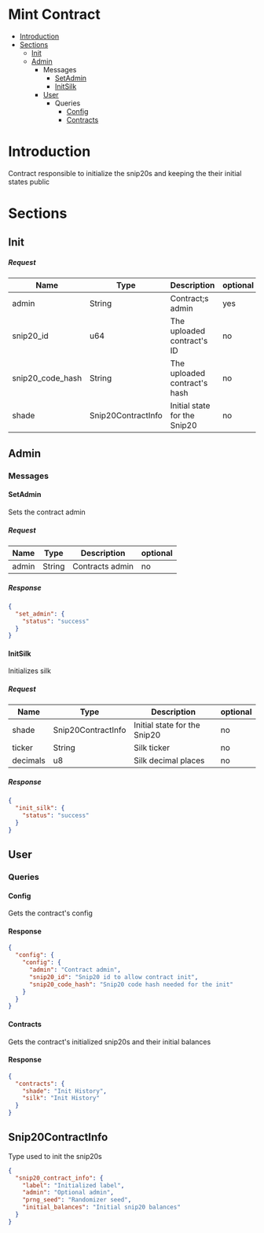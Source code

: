 
# Mint Contract
* [Introduction](#Introduction)
* [Sections](#Sections)
    * [Init](#Init)
    * [Admin](#Admin)
      * Messages
        * [SetAdmin](#SetAdmin)
        * [InitSilk](#InitSilk)
      * [User](#User)
        * Queries
          * [Config](#Config)
          * [Contracts](#Contracts)
    
# Introduction
Contract responsible to initialize the snip20s and keeping the their initial states public

# Sections

## Init
##### Request
|Name             |Type                |Description                   | optional |
|-----------------|--------------------|------------------------------|----------|
|admin            | String             | Contract;s admin             |  yes     |
|snip20_id        | u64                | The uploaded contract's ID   |  no      |
|snip20_code_hash | String             | The uploaded contract's hash |  no      |
|shade            | Snip20ContractInfo | Initial state for the Snip20 |  no      |

## Admin

### Messages

#### SetAdmin
Sets the contract admin
##### Request
|Name  |Type   |Description                | optional |
|------|-------|---------------------------|----------|
|admin            | String             | Contracts admin             | no       |


##### Response
```json
{
  "set_admin": {
    "status": "success"
  }
}
```

#### InitSilk
Initializes silk
##### Request
| Name     | Type               | Description                  | optional |
|----------|--------------------|------------------------------|----------|
| shade    | Snip20ContractInfo | Initial state for the Snip20 | no       |
| ticker   | String             | Silk ticker                  | no       |
| decimals | u8                 | Silk decimal places          | no       |

##### Response
```json
{
  "init_silk": {
    "status": "success"
  }
}
```

## User

### Queries

#### Config
Gets the contract's config
#### Response
```json
{
  "config": {
    "config": {
      "admin": "Contract admin",
      "snip20_id": "Snip20 id to allow contract init",
      "snip20_code_hash": "Snip20 code hash needed for the init"
    }
  }
}
```

#### Contracts
Gets the contract's initialized snip20s and their initial balances
#### Response
```json
{
  "contracts": {
    "shade": "Init History",
    "silk": "Init History"
  }
}
```

## Snip20ContractInfo
Type used to init the snip20s
```json
{
  "snip20_contract_info": {
    "label": "Initialized label",
    "admin": "Optional admin",
    "prng_seed": "Randomizer seed",
    "initial_balances": "Initial snip20 balances"
  }
}
```